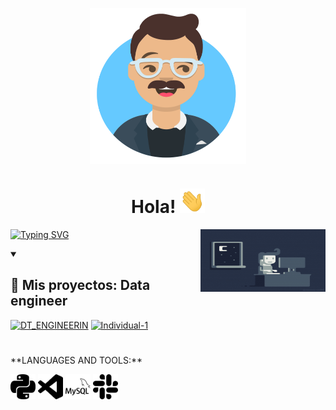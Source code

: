  <p align="center">
 <a target="_blank">
  <img align="center" height="250" width="250" alt="GIF" src="Avatar-Maker.png">
</a>
</p>
<div>
<p align="center"> 
 <h1 align="center">Hola!
  <a target="_blank">
    <img src="Hi.gif" width="40px" />
  </a>
 </h1>
</p>
</div>
<div>
<p align="right">
 <a target="_blank">
  <img align="right" height="100" width="200" alt="GIF" src="e426702edf874b181aced1e2fa5c6cde.gif">
</a>
</p>

<p align="left">
  <a href="https://git.io/typing-svg"><img src="https://readme-typing-svg.demolab.com?font=Montserrat&pause=1000&center=true&multiline=true&width=600&height=100&lines=Me+desempe%C3%B1o+como:+;Data+analyst;Data+engineer" alt="Typing SVG" /></a>
</p>
<p>
</p>
<details open> 
  <summary><h2>📘 Mis proyectos: Data engineer</h2></summary>
</div>

<div>
  <a href="https://github.com/bparedes21/PI01_DT_ENGINEERING"><img width="278" src="https://user-images.githubusercontent.com/68014465/217332756-fe09a5d0-9f29-47fe-a1d7-a368e17e4ac4.svg" alt="DT_ENGINEERIN"></a>
 <a href="https://github.com/bparedes21/Proyecto-Individual-1"><img width="278" src="https://github-readme-stats.vercel.app/api/pin/?username=bparedes21&repo=Proyecto-Individual-1&show_icons=true&theme=radical" alt="Individual-1"></a>
</div>
</p>
<p>
 <h1></h1>
**LANGUAGES AND TOOLS:**  
</p>
<p>
<code><img height="40" width="40" src="python.svg"></code>
<code><img height="40" width="40" src="visualstudiocode.svg"></code>
<code><img height="40" width="40" src="mysql.svg"></code>
<code><img height="40" width="40" src="slack.svg"></code>
<h1></h1>

<!--
https://user-images.githubusercontent.com/68014465/217332756-fe09a5d0-9f29-47fe-a1d7-a368e17e4ac4.svg

**bparedes21/bparedes21** is a ✨ _special_ ✨ repository because its `README.md` (this file) appears on your GitHub profile.

Here are some ideas to get you started:

- 🔭 
- 🌱 
- 👯 
- 🤔 
- 💬 
- 📫 
- 😄 
- ⚡

https://user-images.githubusercontent.com/68014465/217332756-fe09a5d0-9f29-47fe-a1d7-a368e17e4ac4.svg
-->

